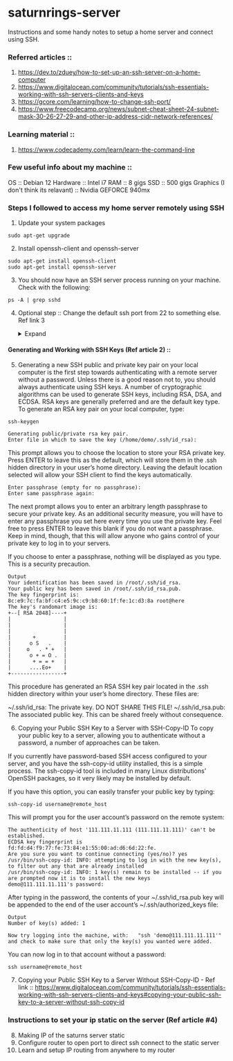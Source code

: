 # saturnrings-server
Instructions and some handy notes to setup a home server and connect using SSH. 

### Referred articles :: 
1. https://dev.to/zduey/how-to-set-up-an-ssh-server-on-a-home-computer
2. https://www.digitalocean.com/community/tutorials/ssh-essentials-working-with-ssh-servers-clients-and-keys
3. https://gcore.com/learning/how-to-change-ssh-port/
4. https://www.freecodecamp.org/news/subnet-cheat-sheet-24-subnet-mask-30-26-27-29-and-other-ip-address-cidr-network-references/

### Learning material :: 
1. https://www.codecademy.com/learn/learn-the-command-line

### Few useful info about my machine :: 
OS :: Debian 12
Hardware :: Intel i7
RAM :: 8 gigs
SSD :: 500 gigs
Graphics (I don't think its relavant) :: Nvidia GEFORCE 940mx

### Steps I followed to access my home server remotely using SSH

1. Update your system packages
```
sudo apt-get upgrade
```
2. Install openssh-client and openssh-server
```
sudo apt-get install openssh-client
sudo apt-get install openssh-server
```
3. You should now have an SSH server process running on your machine. Check with the following:
```
ps -A | grep sshd
```
4. Optional step :: Change the default ssh port from 22 to something else. Ref link 3
   
   <details>
   <summary>Expand</summary>

   a. Backup the Configuration File. Before making any changes, it’s always a good practice to back up your SSH configuration file.
   ```
   sudo cp /etc/ssh/sshd_config /etc/ssh/sshd_config.backup
   ```
   b. Edit the SSH Configuration File. Open the SSHD configuration file with your preferred text editor. For this example, we’ll use nano.
   ```
   sudo nano /etc/ssh/sshd_config
   ```
   c. Locate the Port Directive. Find the line that starts with Port. It should say Port 22 by default.
   d. Change the Port Number. Edit the line to reflect your desired port number, preferably above 1024 to avoid conflicts with other standard services. For instance, to change it to port 2222, the line would look like:
   ```
   Port 2222
   ```
   e. Restart the SSH Service. Apply the changes by restarting the SSH daemon.
   ```
   sudo systemctl restart sshd
   ```
   f. Test the New SSH Port. Before logging out of your current session, open a new terminal or SSH client and try connecting to the server using the new port to ensure everything works correctly:
   ```
   ssh username@your_server_ip -p 2222
   ```
   </details>
#### Generating and Working with SSH Keys (Ref article 2) ::
5. Generating a new SSH public and private key pair on your local computer is the first step towards authenticating with a remote server without a password. Unless there is a good reason not to, you should always authenticate using SSH keys.
A number of cryptographic algorithms can be used to generate SSH keys, including RSA, DSA, and ECDSA. RSA keys are generally preferred and are the default key type.
To generate an RSA key pair on your local computer, type:
```
ssh-keygen
```
```
Generating public/private rsa key pair.
Enter file in which to save the key (/home/demo/.ssh/id_rsa):
```
This prompt allows you to choose the location to store your RSA private key. Press ENTER to leave this as the default, which will store them in the .ssh hidden directory in your user’s home directory. Leaving the default location selected will allow your SSH client to find the keys automatically.
```
Enter passphrase (empty for no passphrase):
Enter same passphrase again:
```
The next prompt allows you to enter an arbitrary length passphrase to secure your private key. As an additional security measure, you will have to enter any passphrase you set here every time you use the private key. Feel free to press ENTER to leave this blank if you do not want a passphrase. Keep in mind, though, that this will allow anyone who gains control of your private key to log in to your servers.

If you choose to enter a passphrase, nothing will be displayed as you type. This is a security precaution.
```
Output
Your identification has been saved in /root/.ssh/id_rsa.
Your public key has been saved in /root/.ssh/id_rsa.pub.
The key fingerprint is:
8c:e9:7c:fa:bf:c4:e5:9c:c9:b8:60:1f:fe:1c:d3:8a root@here
The key's randomart image is:
+--[ RSA 2048]----+
|                 |
|                 |
|                 |
|       +         |
|      o S   .    |
|     o   . * +   |
|      o + = O .  |
|       + = = +   |
|      ....Eo+    |
+-----------------+
```
This procedure has generated an RSA SSH key pair located in the .ssh hidden directory within your user’s home directory. These files are:

~/.ssh/id_rsa: The private key. DO NOT SHARE THIS FILE!
~/.ssh/id_rsa.pub: The associated public key. This can be shared freely without consequence.

6. Copying your Public SSH Key to a Server with SSH-Copy-ID
To copy your public key to a server, allowing you to authenticate without a password, a number of approaches can be taken.

If you currently have password-based SSH access configured to your server, and you have the ssh-copy-id utility installed, this is a simple process. The ssh-copy-id tool is included in many Linux distributions’ OpenSSH packages, so it very likely may be installed by default.

If you have this option, you can easily transfer your public key by typing:
```
ssh-copy-id username@remote_host
```
This will prompt you for the user account’s password on the remote system:
```
The authenticity of host '111.111.11.111 (111.111.11.111)' can't be established.
ECDSA key fingerprint is fd:fd:d4:f9:77:fe:73:84:e1:55:00:ad:d6:6d:22:fe.
Are you sure you want to continue connecting (yes/no)? yes
/usr/bin/ssh-copy-id: INFO: attempting to log in with the new key(s), to filter out any that are already installed
/usr/bin/ssh-copy-id: INFO: 1 key(s) remain to be installed -- if you are prompted now it is to install the new keys
demo@111.111.11.111's password:
```
After typing in the password, the contents of your ~/.ssh/id_rsa.pub key will be appended to the end of the user account’s ~/.ssh/authorized_keys file:
```
Output
Number of key(s) added: 1

Now try logging into the machine, with:   "ssh 'demo@111.111.11.111'"
and check to make sure that only the key(s) you wanted were added.
```
You can now log in to that account without a password:
```
ssh username@remote_host
```
7. Copying your Public SSH Key to a Server Without SSH-Copy-ID - Ref link :: https://www.digitalocean.com/community/tutorials/ssh-essentials-working-with-ssh-servers-clients-and-keys#copying-your-public-ssh-key-to-a-server-without-ssh-copy-id

### Instructions to set your ip static on the server (Ref article #4)

8. Making IP of the saturns server static
9. Configure router to open port to direct ssh connect to the static server
10. Learn and setup IP routing from anywhere to my router

   






